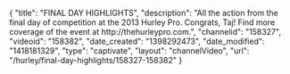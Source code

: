 {
    "title": "FINAL DAY HIGHLIGHTS",
    "description": "All the action from the final day of competition at the 2013 Hurley Pro. Congrats, Taj! Find more coverage of the event at http:\/\/thehurleypro.com.",
    "channelid": "158327",
    "videoid": "158382",
    "date_created": "1398292473",
    "date_modified": "1418181329",
    "type": "captivate",
    "layout": "channelVideo",
    "url": "\/hurley\/final-day-highlights\/158327-158382"
}